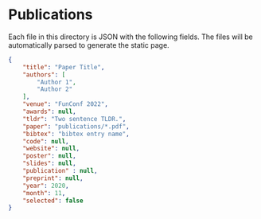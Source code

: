 # Publications

Each file in this directory is JSON with the following fields.
The files will be automatically parsed to generate the static page.

```json
{
    "title": "Paper Title",
    "authors": [
        "Author 1",
        "Author 2"
    ],
    "venue": "FunConf 2022",
    "awards": null,
    "tldr": "Two sentence TLDR.",
    "paper": "publications/*.pdf",
    "bibtex": "bibtex entry name",
    "code": null,
    "website": null,
    "poster": null,
    "slides": null,
    "publication" : null,
    "preprint": null,
    "year": 2020,
    "month": 11,
    "selected": false
}
```
